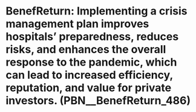 # BenefReturn: __Implementing a crisis management plan improves hospitals’ preparedness, reduces risks, and enhances the overall response to the pandemic, which can lead to increased efficiency, reputation, and value for private investors.__ (PBN__BenefReturn_486)

